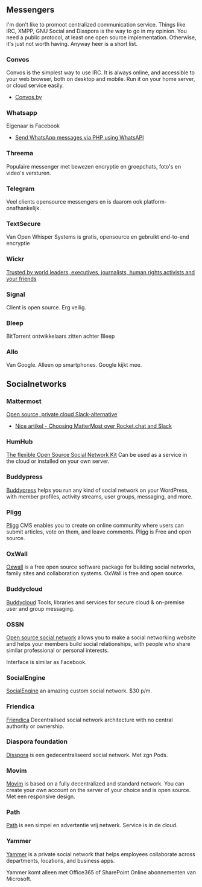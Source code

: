 ## Messengers

I'm don't like to promoot centralized communication service. Things like IRC, XMPP, GNU Social and Diaspora is the way to go in my opinion. You need a public protocol, at least one open source implementation. Otherwise, it's just not worth having. Anyway heer is a short list.
### Convos
Convos is the simplest way to use IRC. It is always online, and accessible to your web browser, both on desktop and mobile. Run it on your home server, or cloud service easily. 

* [Convos.by](https://convos.by/)

### Whatsapp
Eigenaar is Facebook

* [Send WhatsApp messages via PHP using WhatsAPI](http://blog.philippheckel.com/2013/07/07/send-whatsapp-messages-via-php-script-using-whatsapi/)

### Threema
Populaire messenger met bewezen encryptie en groepchats, foto's en video's versturen.

### Telegram
Veel clients opensource messengers en is daarom ook platform-onafhankelijk.

### TextSecure
Van Open Whisper Systems is gratis, opensource en gebruikt end-to-end encryptie

### Wickr
[Trusted by world leaders, executives, journalists, human rights activists and your friends](https://www.wickr.com/)

### Signal
Client is open source. Erg veilig. 

### Bleep
BitTorrent ontwikkelaars zitten achter Bleep

### Allo
Van Google. Alleen op smartphones. Google kijkt mee.

## Socialnetworks

### Mattermost
[Open source, private cloud Slack-alternative](https://about.mattermost.com/pricing/)

* [Nice artikel - Choosing MatterMost over Rocket.chat and Slack](http://www.akitaonrails.com/2016/08/13/choosing-mattermost-over-rocket-chat-and-slack)

### HumHub
[The flexible Open Source Social Network Kit](https://www.humhub.org/)
Can be used as a service in the cloud or installed on your own server.

### Buddypress
[Buddypress](https://buddypress.org/) helps you run any kind of social network on your WordPress, with member profiles, activity streams, user groups, messaging, and more. 

### Pligg
[Pligg](http://pligg.com/about/) CMS enables you to create on online community where users can submit articles, vote on them, and leave comments. Pligg is Free and open source.

### OxWall
[Oxwall](http://www.oxwall.org/) is a free open source software package for building social networks, family sites and collaboration systems. OxWall is free and open source.

### Buddycloud
[Buddycloud](http://buddycloud.com/) Tools, libraries and services for secure cloud & on-premise user and group messaging. 

### OSSN 
[Open source social network](https://www.opensource-socialnetwork.org/) allows you to make a social networking website and helps your members build social relationships, with people who share similar professional or personal interests. 

Interface is similar as Facebook.

### SocialEngine
[SocialEngine](http://www.socialengine.com/) an amazing custom social network. $30 p/m.

### Friendica
[Friendica](http://friendica.com/)  Decentralised social network architecture with no central authority or ownership.

### Diaspora foundation
[Disspora](https://diasporafoundation.org/) is een gedecentraliseerd social network. Met zgn Pods.

### Movim
[Movim](https://movim.eu/) is based on a fully decentralized and standard network. You can create your own account on the server of your choice and is open source. Met een responsive design.

### Path
[Path](https://path.com) is een simpel en advertentie vrij netwerk. Service is in de cloud.

### Yammer 
[Yammer](https://www.yammer.com/) is a private social network that helps employees collaborate across departments, locations, and business apps.

Yammer komt alleen met Office365 of SharePoint Online abonnementen van Microsoft.
